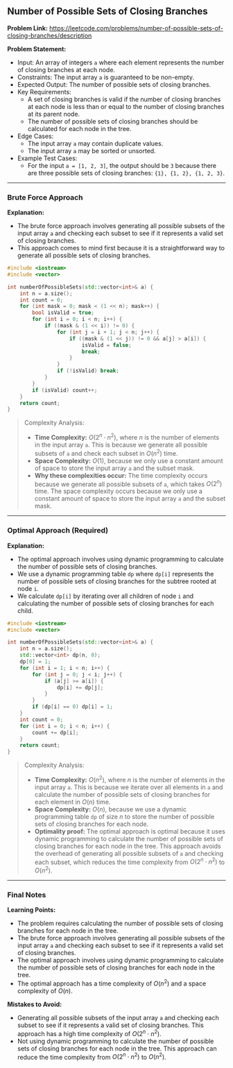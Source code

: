 ## Number of Possible Sets of Closing Branches

**Problem Link:** https://leetcode.com/problems/number-of-possible-sets-of-closing-branches/description

**Problem Statement:**
- Input: An array of integers `a` where each element represents the number of closing branches at each node.
- Constraints: The input array `a` is guaranteed to be non-empty.
- Expected Output: The number of possible sets of closing branches.
- Key Requirements:
  - A set of closing branches is valid if the number of closing branches at each node is less than or equal to the number of closing branches at its parent node.
  - The number of possible sets of closing branches should be calculated for each node in the tree.
- Edge Cases:
  - The input array `a` may contain duplicate values.
  - The input array `a` may be sorted or unsorted.
- Example Test Cases:
  - For the input `a = [1, 2, 3]`, the output should be `3` because there are three possible sets of closing branches: `{1}, {1, 2}, {1, 2, 3}`.

---

### Brute Force Approach

**Explanation:**
- The brute force approach involves generating all possible subsets of the input array `a` and checking each subset to see if it represents a valid set of closing branches.
- This approach comes to mind first because it is a straightforward way to generate all possible sets of closing branches.

```cpp
#include <iostream>
#include <vector>

int numberOfPossibleSets(std::vector<int>& a) {
    int n = a.size();
    int count = 0;
    for (int mask = 0; mask < (1 << n); mask++) {
        bool isValid = true;
        for (int i = 0; i < n; i++) {
            if ((mask & (1 << i)) != 0) {
                for (int j = i + 1; j < n; j++) {
                    if ((mask & (1 << j)) != 0 && a[j] > a[i]) {
                        isValid = false;
                        break;
                    }
                }
                if (!isValid) break;
            }
        }
        if (isValid) count++;
    }
    return count;
}
```

> Complexity Analysis:
> - **Time Complexity:** $O(2^n \cdot n^2)$, where $n$ is the number of elements in the input array `a`. This is because we generate all possible subsets of `a` and check each subset in $O(n^2)$ time.
> - **Space Complexity:** $O(1)$, because we only use a constant amount of space to store the input array `a` and the subset mask.
> - **Why these complexities occur:** The time complexity occurs because we generate all possible subsets of `a`, which takes $O(2^n)$ time. The space complexity occurs because we only use a constant amount of space to store the input array `a` and the subset mask.

---

### Optimal Approach (Required)

**Explanation:**
- The optimal approach involves using dynamic programming to calculate the number of possible sets of closing branches.
- We use a dynamic programming table `dp` where `dp[i]` represents the number of possible sets of closing branches for the subtree rooted at node `i`.
- We calculate `dp[i]` by iterating over all children of node `i` and calculating the number of possible sets of closing branches for each child.

```cpp
#include <iostream>
#include <vector>

int numberOfPossibleSets(std::vector<int>& a) {
    int n = a.size();
    std::vector<int> dp(n, 0);
    dp[0] = 1;
    for (int i = 1; i < n; i++) {
        for (int j = 0; j < i; j++) {
            if (a[j] >= a[i]) {
                dp[i] += dp[j];
            }
        }
        if (dp[i] == 0) dp[i] = 1;
    }
    int count = 0;
    for (int i = 0; i < n; i++) {
        count += dp[i];
    }
    return count;
}
```

> Complexity Analysis:
> - **Time Complexity:** $O(n^2)$, where $n$ is the number of elements in the input array `a`. This is because we iterate over all elements in `a` and calculate the number of possible sets of closing branches for each element in $O(n)$ time.
> - **Space Complexity:** $O(n)$, because we use a dynamic programming table `dp` of size $n$ to store the number of possible sets of closing branches for each node.
> - **Optimality proof:** The optimal approach is optimal because it uses dynamic programming to calculate the number of possible sets of closing branches for each node in the tree. This approach avoids the overhead of generating all possible subsets of `a` and checking each subset, which reduces the time complexity from $O(2^n \cdot n^2)$ to $O(n^2)$.

---

### Final Notes

**Learning Points:**
- The problem requires calculating the number of possible sets of closing branches for each node in the tree.
- The brute force approach involves generating all possible subsets of the input array `a` and checking each subset to see if it represents a valid set of closing branches.
- The optimal approach involves using dynamic programming to calculate the number of possible sets of closing branches for each node in the tree.
- The optimal approach has a time complexity of $O(n^2)$ and a space complexity of $O(n)$.

**Mistakes to Avoid:**
- Generating all possible subsets of the input array `a` and checking each subset to see if it represents a valid set of closing branches. This approach has a high time complexity of $O(2^n \cdot n^2)$.
- Not using dynamic programming to calculate the number of possible sets of closing branches for each node in the tree. This approach can reduce the time complexity from $O(2^n \cdot n^2)$ to $O(n^2)$.
